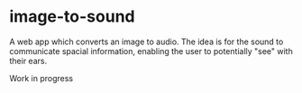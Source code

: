 # image-to-sound
A web app which converts an image to audio. The idea is for the sound to
communicate spacial information, enabling the user to potentially "see"
with their ears.

Work in progress

